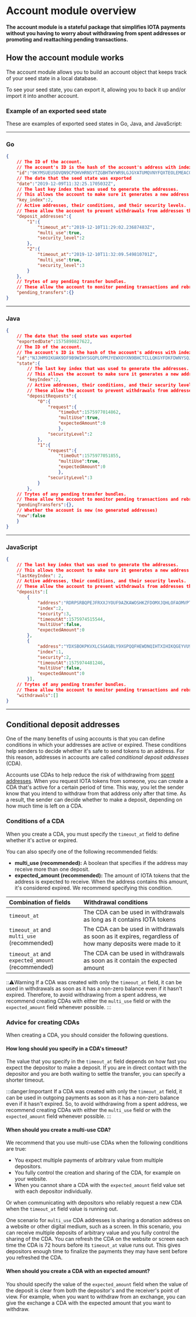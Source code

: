 # Account module overview

**The account module is a stateful package that simplifies IOTA payments without you having to worry about withdrawing from spent addresses or promoting and reattaching pending transactions.**

## How the account module works

The account module allows you to build an account object that keeps track of your seed state in a local database.

To see your seed state, you can export it, allowing you to back it up and/or import it into another account.

### Example of an exported seed state

These are examples of exported seed states in Go, Java, and JavaScript:

--------------------
### Go
```json
{
    // The ID of the account.
    // The account's ID is the hash of the account's address with index 0 and security level 2
    "id":"9KYMSUEUSOVQN9CPOHVHRNSYTZGBHTWYWR9LGJGYATUMQVNYFQXTEOLEMEACONMAR9AELKPVRCMGQ9MMD",
    // The date that the seed state was exported
    "date":"2019-12-09T11:32:25.1705032Z",
    // The last key index that was used to generate the addresses.
    // This allows the account to make sure it generates a new address
    "key_index":2,
    // Active addresses, their conditions, and their security levels.
    // These allow the account to prevent withdrawals from addresses that may still receive deposits
    "deposit_addresses":{
        "1":{
            "timeout_at":"2019-12-10T11:29:02.23687483Z",
            "multi_use":true,
            "security_level":2
        },
        "2":{
            "timeout_at":"2019-12-10T11:32:09.549810701Z",
            "multi_use":true,
            "security_level":3
        }
    },
    // Trytes of any pending transfer bundles.
    // These allow the account to monitor pending transactions and rebroadcast or reattach them if necessary
    "pending_transfers":{}
}
```
---
### Java
```json
{
    // The date that the seed state was exported
    "exportedDate":1575890827622,
    // The ID of the account.
    // The account's ID is the hash of the account's address with index 0 and security level 2
    "id":"NJJHM9IKUAK9DF9B9WIHYSGQPLOPMJYEWXOYXN9BHCTCLLQKGYFDKFDWNYSQJLFFMJCABVDMG9S9DH9FY",
    "state":{
        // The last key index that was used to generate the addresses.
        // This allows the account to make sure it generates a new address
        "keyIndex":2,
        // Active addresses, their conditions, and their security levels.
        // These allow the account to prevent withdrawals from addresses that may still receive deposits
        "depositRequests":{
            "0":{
                "request":{
                    "timeOut":1575977014862,
                    "multiUse":true,
                    "expectedAmount":0
                    },
                "securityLevel":2
            },
            "1":{
                "request":{
                    "timeOut":1575977051855,
                    "multiUse":true,
                    "expectedAmount":0
                    },
                "securityLevel":3
            }
        },
    // Trytes of any pending transfer bundles.
    // These allow the account to monitor pending transactions and rebroadcast or reattach them if necessary
    "pendingTransfers":{},
    // Whether the account is new (no generated addresses)
    "new":false
    }
}
```
---
### JavaScript
```json
{
    // The last key index that was used to generate the addresses.
    // This allows the account to make sure it generates a new address
    "lastKeyIndex": 2,
    // Active addresses, their conditions, and their security levels.
    // These allow the account to prevent withdrawals from addresses that may still receive deposits
    "deposits":[
        {
            "address":"RDRPSRBQPEJFRXXJYOUF9AZKAWOSHKZFDOMXJQHLOFAOMVPTQEKDKDKTKQJQ9QKGQHSJGQQZCHTAVCLUW",
            "index":2,
            "security":3,
            "timeoutAt":1575974515544,
            "multiUse":false,
            "expectedAmount":0
        },
        {
            "address":"YDXSBOKPKVXLCSGAGBLY9XGPQQFHEWDNQIHTXIHIKQGEYVU9RBUPE9GRZMPXNLDRBUZTDOQFF9NIASMYC",
            "index":1,
            "security":2,
            "timeoutAt":1575974481246,
            "multiUse":false,
            "expectedAmount":0
        }],
    // Trytes of any pending transfer bundles.
    // These allow the account to monitor pending transactions and rebroadcast or reattach them if necessary
    "withdrawals":[]
}
```
--------------------

## Conditional deposit addresses

One of the many benefits of using accounts is that you can define conditions in which your addresses are active or expired. These conditions help senders to decide whether it's safe to send tokens to an address. For this reason, addresses in accounts are called _conditional deposit addresses_ (CDA).

Accounts use CDAs to help reduce the risk of withdrawing from [spent addresses](root://getting-started/0.1/clients/addresses.md#spent-addresses). When you request IOTA tokens from someone, you can create a CDA that's active for a certain period of time. This way, you let the sender know that you intend to withdraw from that address only after that time. As a result, the sender can decide whether to make a deposit, depending on how much time is left on a CDA.

### Conditions of a CDA

When you create a CDA, you must specify the `timeout_at` field to define whether it's active or expired.

You can also specify one of the following recommended fields:

- **multi_use (recommended):** A boolean that specifies if the address may receive more than one deposit.
- **expected_amount (recommended):** The amount of IOTA tokens that the address is expected to receive. When the address contains this amount, it's considered expired. We recommend specifying this condition.

|  **Combination of fields** | **Withdrawal conditions**
| :----------| :----------|
|`timeout_at` |The CDA can be used in withdrawals as long as it contains IOTA tokens|
|`timeout_at` and `multi_use` (recommended) |The CDA can be used in withdrawals as soon as it expires, regardless of how many deposits were made to it|
|`timeout_at` and `expected_amount` (recommended) | The CDA can be used in withdrawals as soon as it contain the expected amount|

:::warning:Warning
If a CDA was created with only the `timeout_at` field, it can be used in withdrawals as soon as it has a non-zero balance even if it hasn't expired. Therefore, to avoid withdrawing from a spent address, we recommend creating CDAs with either the `multi_use` field or with the `expected_amount` field whenever possible.
:::

### Advice for creating CDAs

When creating a CDA, you should consider the following questions.

#### How long should you specify in a CDA's timeout?

The value that you specify in the `timeout_at` field depends on how fast you expect the depositor to make a deposit. If you are in direct contact with the depositor and you are both waiting to settle the transfer, you can specify a shorter timeout.

:::danger:Important
If a CDA was created with only the `timeout_at` field, it can be used in outgoing payments as soon as it has a non-zero balance even if it hasn't expired. So, to avoid withdrawing from a spent address, we recommend creating CDAs with either the `multi_use` field or with the `expected_amount` field whenever possible.
:::

#### When should you create a multi-use CDA?

We recommend that you use multi-use CDAs when the following conditions are true:

- You expect multiple payments of arbitrary value from multiple depositors.
- You fully control the creation and sharing of the CDA, for example on your website.
- When you cannot share a CDA with the `expected_amount` field value set with each depositor individually.

Or when communicating with depositors who reliably request a new CDA when the `timeout_at` field value is running out.

One scenario for `multi_use` CDA addresses is sharing a donation address on a website or other digital medium, such as a screen. In this scenario, you can receive multiple deposits of arbitrary value and you fully control the sharing of the CDA. You can refresh the CDA on the website or screen each time the CDA is 72 hours before its `timeout_at` value runs out. This gives depositors enough time to finalize the payments they may have sent before you refreshed the CDA.

#### When should you create a CDA with an expected amount?

You should specify the value of the `expected_amount` field when the value of the deposit is clear from both the depositor's and the receiver's point of view. For example, when you want to withdraw from an exchange, you can give the exchange a CDA with the expected amount that you want to withdraw.
